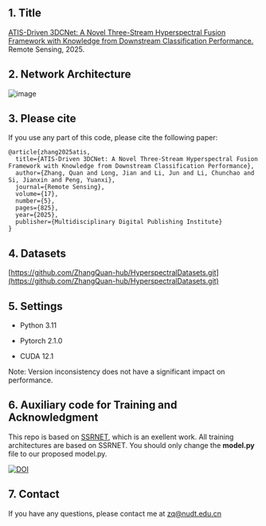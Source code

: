 
<!-- 一级标题 -->
## 1. Title
[ATIS-Driven 3DCNet: A Novel Three-Stream Hyperspectral Fusion Framework with Knowledge from Downstream Classification Performance.](https://www.mdpi.com/2072-4292/17/5/825) Remote Sensing, 2025.



## 2. Network Architecture
![image](https://github.com/user-attachments/assets/5b089728-a946-4fbf-96a9-915914b5c1c8)

## 3. Please cite

If you use any part of this code, please cite the following paper:

```
@article{zhang2025atis,
  title={ATIS-Driven 3DCNet: A Novel Three-Stream Hyperspectral Fusion Framework with Knowledge from Downstream Classification Performance},
  author={Zhang, Quan and Long, Jian and Li, Jun and Li, Chunchao and Si, Jianxin and Peng, Yuanxi},
  journal={Remote Sensing},
  volume={17},
  number={5},
  pages={825},
  year={2025},
  publisher={Multidisciplinary Digital Publishing Institute}
}
```

## 4. Datasets
[https://github.com/ZhangQuan-hub/HyperspectralDatasets.git](https://github.com/ZhangQuan-hub/HyperspectralDatasets.git)



## 5. Settings
- Python 3.11 

- Pytorch 2.1.0

- CUDA 12.1

Note: Version inconsistency does not have a significant impact on performance.





## 6. Auxiliary code for Training and Acknowledgment
This repo is based on [SSRNET](https://github.com/hw2hwei/SSRNET), which is an exellent work. All training architectures are based on SSRNET. You should only change the **model.py** file to our proposed model.py.


[![DOI](https://zenodo.org/badge/DOI/10.5281/zenodo.14928469.svg)](https://doi.org/10.5281/zenodo.14928469)

## 7. Contact
If you have any questions, please contact me at zq@nudt.edu.cn
